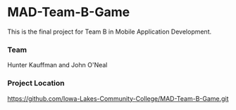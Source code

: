 # MAD-Team-B-Game
This is the final project for Team B in Mobile Application Development.

### Team
Hunter Kauffman and John O'Neal

### Project Location
https://github.com/Iowa-Lakes-Community-College/MAD-Team-B-Game.git